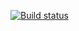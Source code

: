 [![Build status](https://ci.appveyor.com/api/projects/status/wo1ec24h4r3y6qa4?svg=true)](https://ci.appveyor.com/project/JMatweewa/2-1-testweb)